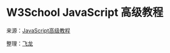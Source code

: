 # W3School JavaScript 高级教程

来源：[JavaScript高级教程](http://www.w3school.com.cn/js/index_pro.asp)

整理：[飞龙](http://www.flygon.net)